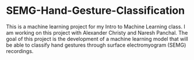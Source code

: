 # SEMG-Hand-Gesture-Classification
This is a machine learning project for my Intro to Machine Learning class.  I am working on this project with Alexander Christy and Naresh Panchal. The goal of this project is the development of a machine learning model that will be able to classify hand gestures through surface electromyogram (SEMG) recordings.
